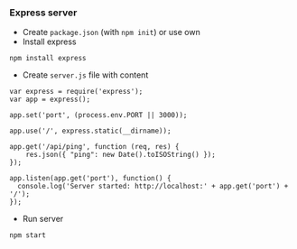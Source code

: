 ### Express server 

- Create `package.json` (with `npm init`) or use own
- Install express 
```
npm install express 
``` 
- Create `server.js` file with content
 
```
var express = require('express');
var app = express();

app.set('port', (process.env.PORT || 3000));

app.use('/', express.static(__dirname));

app.get('/api/ping', function (req, res) {
    res.json({ "ping": new Date().toISOString() });
});

app.listen(app.get('port'), function() {
  console.log('Server started: http://localhost:' + app.get('port') + '/');
});
```
- Run server 
```
npm start
```
 
